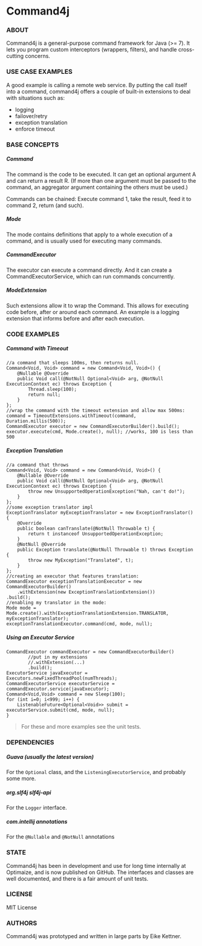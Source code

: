 # Command4j

### ABOUT
Command4j is a general-purpose command framework for Java (>= 7).
It lets you program custom interceptors (wrappers, filters), and handle cross-cutting concerns.

### USE CASE EXAMPLES

A good example is calling a remote web service. By putting the call itself into a command,
command4j offers a couple of built-in extensions to deal with situations such as:

* logging
* failover/retry
* exception translation
* enforce timeout


### BASE CONCEPTS

##### Command

The command is the code to be executed. It can get an optional argument A and
can return a result R. (If more than one argument must be passed to the command,
an aggregator argument containing the others must be used.)

Commands can be chained: Execute command 1, take the result, feed it to command 2, return (and such).

##### Mode

The mode contains definitions that apply to a whole execution of a command, and is usually
used for executing many commands.

##### CommandExecutor

The executor can execute a command directly. And it can create a CommandExecutorService, which
can run commands concurrently.

##### ModeExtension

Such extensions allow it to wrap the Command. This allows for executing code before, after or
around each command. An example is a logging extension that informs before and after each execution.



### CODE EXAMPLES

##### Command with Timeout

    //a command that sleeps 100ms, then returns null.
    Command<Void, Void> command = new Command<Void, Void>() {
        @Nullable @Override
        public Void call(@NotNull Optional<Void> arg, @NotNull ExecutionContext ec) throws Exception {
            Thread.sleep(100);
            return null;
        }
    };
    //wrap the command with the timeout extension and allow max 500ms:
    command = TimeoutExtensions.withTimeout(command, Duration.millis(500));
    CommandExecutor executor = new CommandExecutorBuilder().build();
    executor.execute(cmd, Mode.create(), null); //works, 100 is less than 500


##### Exception Translation

    //a command that throws
    Command<Void, Void> command = new Command<Void, Void>() {
        @Nullable @Override
        public Void call(@NotNull Optional<Void> arg, @NotNull ExecutionContext ec) throws Exception {
            throw new UnsupportedOperationException("Nah, can't do!");
        }
    };
    //some exception translator impl
    ExceptionTranslator myExceptionTranslator = new ExceptionTranslator() {
        @Override
        public boolean canTranslate(@NotNull Throwable t) {
            return t instanceof UnsupportedOperationException;
        }
        @NotNull @Override
        public Exception translate(@NotNull Throwable t) throws Exception {
            throw new MyException("Translated", t);
        }
    };
    //creating an executor that features translation:
    CommandExecutor exceptionTranslationExecutor = new CommandExecutorBuilder()
        .withExtension(new ExceptionTranslationExtension())
    .build();
    //enabling my translator in the mode:
    Mode mode = Mode.create().with(ExceptionTranslationExtension.TRANSLATOR, myExceptionTranslator);
    exceptionTranslationExecutor.command(cmd, mode, null);


##### Using an Executor Service

    CommandExecutor commandExecutor = new CommandExecutorBuilder()
            //put in my extensions
            //.withExtension(...)
            .build();
    ExecutorService javaExecutor = Executors.newFixedThreadPool(numThreads);
    CommandExecutorService executorService = commandExecutor.service(javaExecutor);
    Command<Void,Void> command = new Sleep(100);
    for (int i=0; i<999; i++) {
        ListenableFuture<Optional<Void>> submit = executorService.submit(cmd, mode, null);
    }


> For these and more examples see the unit tests.



### DEPENDENCIES

##### Guava (usually the latest version)
For the `Optional` class, and the `ListeningExecutorService`, and probably some more.

##### org.slf4j slf4j-api
For the `Logger` interface.

##### com.intellij annotations
For the `@Nullable` and `@NotNull` annotations


### STATE

Command4j has been in development and use for long time internally at Optimaize, and is now published on GitHub.
The interfaces and classes are well documented, and there is a fair amount of unit tests.


### LICENSE

MIT License


### AUTHORS

Command4j was prototyped and written in large parts by Eike Kettner.
